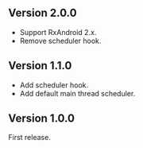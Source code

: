 Version 2.0.0
--
* Support RxAndroid 2.x.
* Remove scheduler hook.

Version 1.1.0
---
* Add scheduler hook.
* Add default main thread scheduler.

Version 1.0.0
---
First release.
